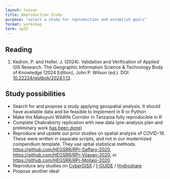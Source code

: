 ```yaml
---
layout: lesson
title: Reproduction Study
purpose: "select a study for reproduction and establish goals"
format: workshop
term: sp25
---
```


## Reading

1. Kedron, P. and Holler, J. (2024).  Validation and Verification of Applied GIS Research. The Geographic Information Science & Technology Body of Knowledge (2024 Edition), John P. Wilson (ed.). DOI: [10.22224/gistbok/2024.1.13](https://doi.org/10.22224/gistbok/2024.1.13).

## Study possibilities

- Search for and propose a study applying geospatial analysis. It should have available data and be feasible to implement in R or Python
- Make the Makuyuni Wildlife Corridor in Tanzania fully reproducible in R
- Complete Chakraborty replication with new data (pre-analysis plan and preliminary work [has been done](https://github.com/HEGSRR/RPl-Chakraborty-2022))
- Reproduce and update our prior studies on spatial analysis of COVID-19. These were written in separate scripts, and not in our modernized compendium template. They use sptial statistical methods. <https://github.com/HEGSRR/RPr-Saffary-2020>, <https://github.com/HEGSRR/RPr-Vijayan-2020>, or <https://github.com/HEGSRR/RPr-Mollalo-2020>
- Reproduce any studies on [CyberGISX](https://cybergisxhub.cigi.illinois.edu/notebooks/) / [I-GUIDE](https://iguide.illinois.edu/platform/) / [Hydroshare](https://www.hydroshare.org/) 
- Propose another idea!